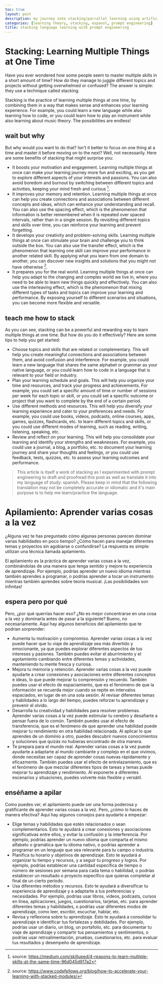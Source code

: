 ```yaml
---
toc: true
layout: post
description: my journey into stacking/parrallel learning using artificial intelligence and spanish
categories: [learning theory, stacking, espanol, prompt engineering]
title: stacking language learning with prompt engineering
---
```


# Stacking: Learning Multiple Things at One Time

Have you ever wondered how some people seem to master multiple skills in a short
amount of time? How do they manage to juggle different topics and projects
without getting overwhelmed or confused? The answer is simple: they use a
technique called stacking.

Stacking is the practice of learning multiple things at one time, by combining
them in a way that makes sense and enhances your learning experience. For
example, you could learn a new language while also learning how to code, or you
could learn how to play an instrument while also learning about music theory.
The possibilities are endless!

## wait but why

But why would you want to do that? Isn't it better to focus on one thing at a
time and master it before moving on to the next? Well, not necessarily. Here are
some benefits of stacking that might surprise you:

- It boosts your motivation and engagement. Learning multiple things at once can
  make your learning journey more fun and exciting, as you get to explore
  different aspects of your interests and passions. You can also avoid boredom
  and burnout by switching between different topics and activities, keeping your
  mind fresh and curious [^1].
- It improves your memory and retention. Learning multiple things at once can
  help you create connections and associations between different concepts and
  ideas, which can enhance your understanding and recall. You can also use the
  spacing effect, which is the phenomenon that information is better remembered
  when it is repeated over spaced intervals, rather than in a single session. By
  revisiting different topics and skills over time, you can reinforce your
  learning and prevent forgetting.
- It develops your creativity and problem-solving skills. Learning multiple
  things at once can stimulate your brain and challenge you to think outside the
  box. You can also use the transfer effect, which is the phenomenon that
  learning one skill can improve your performance in another related skill. By
  applying what you learn from one domain to another, you can discover new
  insights and solutions that you might not have otherwise [^2].
- It prepares you for the real world. Learning multiple things at once can help
  you adapt to the changing and complex world we live in, where you need to be
  able to learn new things quickly and effectively. You can also use the
  interleaving effect, which is the phenomenon that mixing different types of
  tasks and topics can improve your learning and performance. By exposing
  yourself to different scenarios and situations, you can become more flexible
  and versatile.

## teach me how to stack

As you can see, stacking can be a powerful and rewarding way to learn multiple
things at one time. But how do you do it effectively? Here are some tips to help
you get started:

- Choose topics and skills that are related or complementary. This will help you
  create meaningful connections and associations between them, and avoid
  confusion and interference. For example, you could learn a new language that
  shares the same alphabet or grammar as your native language, or you could
  learn how to code in a language that is relevant to your field or industry.
- Plan your learning schedule and goals. This will help you organize your time
  and resources, and track your progress and achievements. For example, you
  could set a specific amount of time or number of sessions per week for each
  topic or skill, or you could set a specific outcome or project that you want
  to complete by the end of a certain period.
- Use different methods and resources. This will help you diversify your
  learning experience and cater to your preferences and needs. For example, you
  could use books, videos, podcasts, online courses, apps, games, quizzes,
  flashcards, etc. to learn different topics and skills, or you could use
  different modes of learning, such as reading, writing, listening, speaking,
  etc.
- Review and reflect on your learning. This will help you consolidate your
  learning and identify your strengths and weaknesses. For example, you could
  use a journal, a blog, a portfolio, etc. to document your learning journey and
  share your thoughts and feelings, or you could use feedback, tests, quizzes,
  etc. to assess your learning outcomes and performance.

> This article is itself a work of stacking as I experimented with prompt engineering to draft and proofread this post as well as translate it into my language of study: spanish. Please keep in mind that the
following translation may not be completely accurate or idiomatic and it's main
purpose is to help me learn/practice the language.

# Apilamiento: Aprender varias cosas a la vez

¿Alguna vez te has preguntado cómo algunas personas parecen dominar varias
habilidades en poco tiempo? ¿Cómo hacen para manejar diferentes temas y
proyectos sin agobiarse o confundirse? La respuesta es simple: utilizan una
técnica llamada apilamiento.

El apilamiento es la práctica de aprender varias cosas a la vez, combinándolas
de una manera que tenga sentido y mejore tu experiencia de aprendizaje. Por
ejemplo, podrías aprender un nuevo idioma mientras también aprendes a programar,
o podrías aprender a tocar un instrumento mientras también aprendes sobre teoría
musical. ¡Las posibilidades son infinitas!

## espera pero por qué

Pero, ¿por qué querrías hacer eso? ¿No es mejor concentrarse en una cosa a la
vez y dominarla antes de pasar a la siguiente? Bueno, no necesariamente. Aquí
hay algunos beneficios del apilamiento que te podrían sorprender:

- Aumenta tu motivación y compromiso. Aprender varias cosas a la vez puede hacer
  que tu viaje de aprendizaje sea más divertido y emocionante, ya que puedes
  explorar diferentes aspectos de tus intereses y pasiones. También puedes
  evitar el aburrimiento y el agotamiento cambiando entre diferentes temas y
  actividades, manteniendo tu mente fresca y curiosa.
- Mejora tu memoria y retención. Aprender varias cosas a la vez puede ayudarte a
  crear conexiones y asociaciones entre diferentes conceptos e ideas, lo que
  puede mejorar tu comprensión y recuerdo. También puedes usar el efecto de
  espaciamiento, que es el fenómeno de que la información se recuerda mejor
  cuando se repite en intervalos espaciados, en lugar de en una sola sesión. Al
  revisar diferentes temas y habilidades a lo largo del tiempo, puedes reforzar
  tu aprendizaje y prevenir el olvido.
- Desarrolla tu creatividad y habilidades para resolver problemas. Aprender
  varias cosas a la vez puede estimular tu cerebro y desafiarte a pensar fuera
  de lo común. También puedes usar el efecto de transferencia, que es el
  fenómeno de que aprender una habilidad puede mejorar tu rendimiento en otra
  habilidad relacionada. Al aplicar lo que aprendes de un dominio a otro, puedes
  descubrir nuevos conocimientos y soluciones que quizás no hubieras encontrado
  de otra manera.
- Te prepara para el mundo real. Aprender varias cosas a la vez puede ayudarte a
  adaptarte al mundo cambiante y complejo en el que vivimos, donde necesitas ser
  capaz de aprender cosas nuevas rápidamente y eficazmente. También puedes usar
  el efecto de entrelazamiento, que es el fenómeno de que mezclar diferentes
  tipos de tareas y temas puede mejorar tu aprendizaje y rendimiento. Al
  exponerte a diferentes escenarios y situaciones, puedes volverte más flexible
  y versátil.

## enséñame a apilar

Como puedes ver, el apilamiento puede ser una forma poderosa y gratificante de
aprender varias cosas a la vez. Pero, ¿cómo lo haces de manera efectiva? Aquí
hay algunos consejos para ayudarte a empezar:

- Elige temas y habilidades que estén relacionados o sean complementarios. Esto
  te ayudará a crear conexiones y asociaciones significativas entre ellos, y
  evitar la confusión y la interferencia. Por ejemplo, podrías aprender un nuevo
  idioma que comparta el mismo alfabeto o gramática que tu idioma nativo, o
  podrías aprender a programar en un lenguaje que sea relevante para tu campo o
  industria.
- Planifica tu horario y objetivos de aprendizaje. Esto te ayudará a organizar
  tu tiempo y recursos, y a seguir tu progreso y logros. Por ejemplo, podrías
  establecer una cantidad específica de tiempo o número de sesiones por semana
  para cada tema o habilidad, o podrías establecer un resultado o proyecto
  específico que quieras completar al final de un cierto período.
- Usa diferentes métodos y recursos. Esto te ayudará a diversificar tu
  experiencia de aprendizaje y a adaptarte a tus preferencias y necesidades. Por
  ejemplo, podrías usar libros, videos, podcasts, cursos en línea, aplicaciones,
  juegos, cuestionarios, tarjetas, etc. para aprender diferentes temas y
  habilidades, o podrías usar diferentes modos de aprendizaje, como leer,
  escribir, escuchar, hablar, etc.
- Revisa y reflexiona sobre tu aprendizaje. Esto te ayudará a consolidar tu
  aprendizaje e identificar tus fortalezas y debilidades. Por ejemplo, podrías
  usar un diario, un blog, un portafolio, etc. para documentar tu viaje de
  aprendizaje y compartir tus pensamientos y sentimientos, o podrías usar
  retroalimentación, pruebas, cuestionarios, etc. para evaluar tus resultados y
  desempeño de aprendizaje.

[^1]: source: https://medium.com/skilluped/4-reasons-to-learn-multiple-skills-at-the-same-time-96d045d917a2
[^2]: source: https://www.codefellows.org/blog/how-to-accelerate-your-learning-with-stacked-modules/
